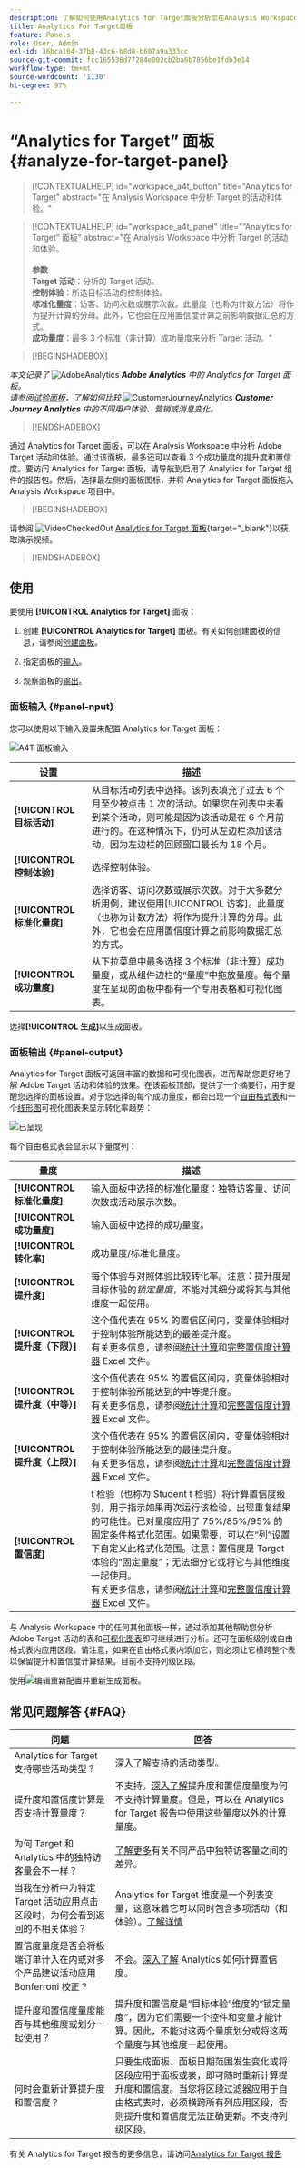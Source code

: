 ```yaml
---
description: 了解如何使用Analytics for Target面板分析您在Analysis Workspace中的Adobe Target活动和体验。
title: Analytics For Target面板
feature: Panels
role: User, Admin
exl-id: 36bca104-37b8-43c6-b8d0-b607a9a333cc
source-git-commit: fcc165536d77284e002cb2ba6b7856be1fdb3e14
workflow-type: tm+mt
source-wordcount: '1130'
ht-degree: 97%

---
```


# “Analytics for Target” 面板 {#analyze-for-target-panel}

<!-- markdownlint-disable MD034 -->

>[!CONTEXTUALHELP]
>id="workspace_a4t_button"
>title="Analytics for Target"
>abstract="在 Analysis Workspace 中分析 Target 的活动和体验。"

<!-- markdownlint-enable MD034 -->

<!-- markdownlint-disable MD034 -->

>[!CONTEXTUALHELP]
>id="workspace_a4t_panel"
>title="“Analytics for Target” 面板"
>abstract="在 Analysis Workspace 中分析 Target 的活动和体验。<br/><br>**参数&#x200B;**<br/>**Target 活动**：分析的 Target 活动。<br/>**控制体验**：所选目标活动的控制体验。<br/>**标准化量度**：访客、访问次数或展示次数。此量度（也称为计数方法）将作为提升计算的分母。此外，它也会在应用置信度计算之前影响数据汇总的方式。<br/>**成功量度**：最多 3 个标准（非计算）成功量度来分析 Target 活动。"

<!-- markdownlint-enable MD034 -->

>[!BEGINSHADEBOX]

_本文记录了_ ![AdobeAnalytics](/help/assets/icons/AdobeAnalytics.svg) _&#x200B;**Adobe Analytics** 中的 Analytics for Target 面板。_<br/>_请参阅[试验面板](/help/analyze/analysis-workspace/c-panels/a4t-panel.md)，了解如何比较_ ![CustomerJourneyAnalytics](/help/assets/icons/CustomerJourneyAnalytics.svg) _&#x200B;**Customer Journey Analytics** 中的不同用户体验、营销或消息变化。_

>[!ENDSHADEBOX]

通过 Analytics for Target 面板，可以在 Analysis Workspace 中分析 Adobe Target 活动和体验。通过该面板，最多还可以查看 3 个成功量度的提升度和置信度。要访问 Analytics for Target 面板，请导航到启用了 Analytics for Target 组件的报告包。然后，选择最左侧的面板图标，并将 Analytics for Target 面板拖入 Analysis Workspace 项目中。


>[!BEGINSHADEBOX]

请参阅 ![VideoCheckedOut](/help/assets/icons/VideoCheckedOut.svg) [Analytics for Target 面板](https://video.tv.adobe.com/v/37247?quality=12&learn=on){target="_blank"}以获取演示视频。

>[!ENDSHADEBOX]

## 使用

要使用 **[!UICONTROL Analytics for Target]** 面板：

1. 创建 **[!UICONTROL Analytics for Target]** 面板。有关如何创建面板的信息，请参阅[创建面板](panels.md#create-a-panel)。

1. 指定面板的[输入](#panel-input)。

1. 观察面板的[输出](#panel-output)。

### 面板输入 {#panel-nput}

您可以使用以下输入设置来配置 Analytics for Target 面板：

![A4T 面板输入](assets/a4t-panel-input.png)

| 设置 | 描述 |
|---|---|
| **[!UICONTROL 目标活动]** | 从目标活动列表中选择。该列表填充了过去 6 个月至少被点击 1 次的活动。如果您在列表中未看到某个活动，则可能是因为该活动是在 6 个月前进行的。在这种情况下，仍可从左边栏添加该活动，因为左边栏的回顾窗口最长为 18 个月。 |
| **[!UICONTROL 控制体验]** | 选择控制体验。 |
| **[!UICONTROL 标准化量度]** | 选择访客、访问次数或展示次数。对于大多数分析用例，建议使用[!UICONTROL 访客]。此量度（也称为计数方法）将作为提升计算的分母。此外，它也会在应用置信度计算之前影响数据汇总的方式。 |
| **[!UICONTROL 成功量度]** | 从下拉菜单中最多选择 3 个标准（非计算）成功量度，或从组件边栏的“量度”中拖放量度。每个量度在呈现的面板中都有一个专用表格和可视化图表。 |

选择&#x200B;**[!UICONTROL 生成]**&#x200B;以生成面板。

### 面板输出 {#panel-output}

Analytics for Target 面板可返回丰富的数据和可视化图表，进而帮助您更好地了解 Adobe Target 活动和体验的效果。在该面板顶部，提供了一个摘要行，用于提醒您选择的面板设置。对于您选择的每个成功量度，都会出现一个[自由格式表](/help/analyze/analysis-workspace/visualizations/freeform-table/freeform-table.md)和一个[线形图](/help/analyze/analysis-workspace/visualizations/line.md)可视化图表来显示转化率趋势：

![已呈现](assets/a4t-panel-output.png)

每个自由格式表会显示以下量度列：

| 量度 | 描述 |
|---|---|
| **[!UICONTROL 标准化量度]** | 输入面板中选择的标准化量度：独特访客量、访问次数或活动展示次数。 |
| **[!UICONTROL 成功量度]** | 输入面板中选择的成功量度。 |
| **[!UICONTROL 转化率]** | 成功量度/标准化量度。 |
| **[!UICONTROL 提升度]** | 每个体验与对照体验比较转化率。注意：提升度是目标体验的&#x200B;*锁定量度*，不能对其细分或将其与其他维度一起使用。 |
| **[!UICONTROL 提升度（下限）]** | 这个值代表在 95% 的置信区间内，变量体验相对于控制体验所能达到的最差提升度。<br>有关更多信息，请参阅[统计计算](https://experienceleague.adobe.com/zh-hans/docs/target/using/reports/statistical-methodology/statistical-calculations)和[完整置信度计算器](https://experienceleague.adobe.com/docs/target/assets/complete_confidence_calculator.xlsx) Excel 文件。 |
| **[!UICONTROL 提升度（中等）]** | 这个值代表在 95% 的置信区间内，变量体验相对于控制体验所能达到的中等提升度。<br>有关更多信息，请参阅[统计计算](https://experienceleague.adobe.com/zh-hans/docs/target/using/reports/statistical-methodology/statistical-calculations)和[完整置信度计算器](https://experienceleague.adobe.com/docs/target/assets/complete_confidence_calculator.xlsx) Excel 文件。 |
| **[!UICONTROL 提升度（上限）]** | 这个值代表在 95% 的置信区间内，变量体验相对于控制体验所能达到的最佳提升度。<br>有关更多信息，请参阅[统计计算](https://experienceleague.adobe.com/zh-hans/docs/target/using/reports/statistical-methodology/statistical-calculations)和[完整置信度计算器](https://experienceleague.adobe.com/docs/target/assets/complete_confidence_calculator.xlsx) Excel 文件。 |
| **[!UICONTROL 置信度]** | t 检验（也称为 Student t 检验）将计算置信度级别，用于指示如果再次运行该检验，出现重复结果的可能性。已对量度应用了 75%/85%/95% 的固定条件格式化范围。如果需要，可以在“列”设置下自定义此格式化范围。注意：置信度是 Target 体验的“固定量度”；无法细分它或将它与其他维度一起使用。<br>有关更多信息，请参阅[统计计算](https://experienceleague.adobe.com/zh-hans/docs/target/using/reports/statistical-methodology/statistical-calculations)和[完整置信度计算器](https://experienceleague.adobe.com/docs/target/assets/complete_confidence_calculator.xlsx) Excel 文件。 |

与 Analysis Workspace 中的任何其他面板一样，通过添加其他帮助您分析 Adobe Target 活动的表和[可视化图表](/help/analyze/analysis-workspace/visualizations/freeform-analysis-visualizations.md)即可继续进行分析。还可在面板级别或自由格式表内应用区段。请注意，如果在自由格式表内添加它，则必须让它横跨整个表以保留提升和置信度计算结果。目前不支持列级区段。

使用![编辑](/help/assets/icons/Edit.svg)重新配置并重新生成面板。

## 常见问题解答 {#FAQ}

| 问题 | 回答 |
|---|---|
| Analytics for Target 支持哪些活动类型？ | [深入了解](https://experienceleague.adobe.com/zh-hans/docs/target/using/integrate/a4t/a4t-faq/a4t-faq-activity-setup)支持的活动类型。 |
| 提升度和置信度计算是否支持计算量度？ | 不支持。[深入了解](https://experienceleague.adobe.com/zh-hans/docs/target/using/integrate/a4t/a4t-faq/a4t-faq-lift-and-confidence)提升度和置信度量度为何不支持计算量度。但是，可以在 Analytics for Target 报告中使用这些量度以外的计算量度。 |
| 为何 Target 和 Analytics 中的独特访客量会不一样？ | [了解更多](https://experienceleague.adobe.com/zh-hans/docs/target/using/integrate/a4t/a4t-faq/a4t-faq-viewing-reports)有关不同产品中独特访客量之间的差异。 |
| 当我在分析中为特定 Target 活动应用点击区段时，为何会看到返回的不相关体验？ | Analytics for Target 维度是一个列表变量，这意味着它可以同时包含多项活动（和体验）。[了解详情](https://experienceleague.adobe.com/zh-hans/docs/target/using/integrate/a4t/a4t-faq/a4t-faq-viewing-reports) |
| 置信度量度是否会将极端订单计入在内或对多个产品建议活动应用 Bonferroni 校正？ | 不会。[深入了解](https://experienceleague.adobe.com/zh-hans/docs/target/using/integrate/a4t/a4t-faq/a4t-faq-lift-and-confidence) Analytics 如何计算置信度。 |
| 提升度和置信度量度能否与其他维度或划分一起使用？ | 提升度和置信度是“目标体验”维度的“锁定量度”，因为它们需要一个控件和变量才能计算。因此，不能对这两个量度划分或将这两个量度与其他维度一起使用。 |
| 何时会重新计算提升度和置信度？ | 只要生成面板、面板日期范围发生变化或将区段应用于面板或表，即可随时重新计算提升度和置信度。当您将区段过滤器应用于自由格式表时，必须横跨所有列应用区段，否则提升度和置信度无法正确更新。不支持列级区段。 |

有关 Analytics for Target 报告的更多信息，请访问[Analytics for Target 报告](https://experienceleague.adobe.com/zh-hans/docs/target/using/integrate/a4t/reporting)
